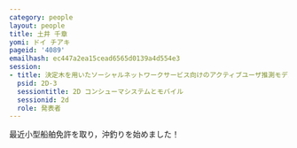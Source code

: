 ```yaml
---
category: people
layout: people
title: 土井 千章
yomi: ドイ チアキ
pageid: '4089'
emailhash: ec447a2ea15cead6565d0139a4d554e3
session:
- title: 決定木を用いたソーシャルネットワークサービス向けのアクティブユーザ推測モデルの提案
  psid: 2D-3
  sessiontitle: 2D コンシューマシステムとモバイル
  sessionid: 2d
  role: 発表者
---
```

最近小型船舶免許を取り，沖釣りを始めました！